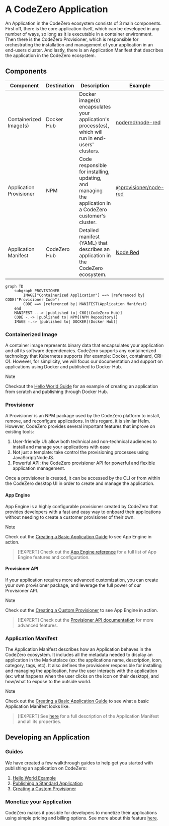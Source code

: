 # A CodeZero Application

An Application in the CodeZero ecosystem consists of 3 main components.  First off, there is the core application itself, which can be developed in any number of ways, so long as it is executable in a container environment.  Then there is the CodeZero Provisioner, which is responsible for orchestrating the installation and management of your application in an end-users cluster.  And lastly, there is an Application Manifest that describes the application in the CodeZero ecosystem.

## Components

| Component                 | Destination   | Description | Example
| ---------                 | -----------   | ----------- | -------
| Containerized Image(s)    | Docker Hub    | Docker image(s) encapsulates your application's process(es), which will run in end-users' clusters. | [nodered/node-red](https://hub.docker.com/r/nodered/node-red)
| Application Provisioner   | NPM           | Code responsible for installing, updating, and managing the application in a CodeZero customer's cluster. | [@provisioner/node-red](https://www.npmjs.com/package/@provisioner/node-red)
| Application Manifest      | CodeZero Hub  | Detailed manifest (YAML) that describes an application in the CodeZero ecosystem. | [Node Red](https://hub.codezero.io/marketplace/01EFBMKNH606HDGHZTJK7714JZ)

```mermaid
graph TD
    subgraph PROVISIONER
        IMAGE["Containerized Application"] ==> |referenced by| CODE("Provisioner Code")
        CODE ==> |referenced by| MANIFEST(Application Manifest)
    end
    MANIFEST -.-> |published to| C6O[(CodeZero Hub)]
    CODE -.-> |published to| NPM[(NPM Repository)]
    IMAGE -.-> |published to| DOCKER[(Docker Hub)]
```

### Containerized Image

A container image represents binary data that encapsulates your application and all its software dependencies.  CodeZero supports any containerized technology that Kubernetes supports (for example: Docker, containerd, CRI-O).  However, for simplicity, we will focus our documentation and support on applications using Docker and published to Docker Hub.

> [!NOTE]
> Checkout the [Hello World Guide](../guides/hello-world) for an example of creating an application from scratch and publishing through Docker Hub.

<!-- ### Multiple Images

A CodeZero Application may consist of one or multiple container images.  However, if an application has external dependencies (ex: database), it's highly recommended to use application linking rather than bundling applications together.  
For example, if building a Wordpress provisioner, it may be tempting to directly include a MySQL container. However, a much better design should define the MySQL service as a dependency, so it can leverage the power of existing MySQL instances.

How to develop the actual application logic that will run in a customers cluster is a very broad topic, and is not new or specific to CodeZero.

Therefore, instead of trying to explain all of this ourselves, we will just cover the basics, and provide  some helpful links to learn more. -->

### Provisioner

A Provisioner is an NPM package used by the CodeZero platform to install, remove, and reconfigure applications.  In this regard, it is similar Helm.  However, CodeZero provides several important features that improve on existing tools:

1. User-friendly UI: allow both technical and non-technical audiences to install and manage your applications with ease
1. Not just a template: take control the provisioning processes using JavaScript/NodeJS.
1. Powerful API: the CodeZero provisioner API for powerful and flexible application management.

Once a provisioner is created, it can be accessed by the CLI or from within the CodeZero desktop UI in order to create and manage the application.

#### App Engine

App Engine is a highly configurable provisioner created by CodeZero that provides developers with a fast and easy way to onboard their applications without needing to create a customer provisioner of their own.

> [!NOTE]
> Check out the [Creating a Basic Application Guide](../guide/appengine) to see App Engine in action.

> [!EXPERT]
> Check out the [App Engine reference](../references/appengine) for a full list of App Engine features and configuration.

#### Provisioner API

If your application requires more advanced customization, you can create your own provisioner package, and leverage the full power of our Provisioner API.

> [!NOTE]
> Check out the [Creating a Custom Provisioner](../guide/custom-provisioner) to see App Engine in action.

> [!EXPERT]
> Check out the [Provisioner API documentation](../references/provisioner) for more advanced features.

### Application Manifest

The Application Manifest describes how an Application behaves in the CodeZero ecosystem.  It includes all the metadata needed to display an application in the Marketplace (ex: the applications name, description, icon, category, tags, etc).  It also defines the provisioner responsible for installing and managing the application, how the user interacts with the application (ex: what happens when the user clicks on the icon on their desktop), and how/what to expose to the outside world.

> [!NOTE]
> Check out the [Creating a Basic Application Guide](../guide/appengine) to see what a basic Application Manifest looks like.

> [!EXPERT]
> See [here](../references/application-manifest) for a full description of the Application Manifest and all its properties.

## Developing an Application

### Guides

We have created a few walkthrough guides to help get you started with publishing an application on CodeZero:

1. [Hello World Example](../guides/hello-world)
1. [Publishing a Standard Application](../guides/appengine)
1. [Creating a Custom Provisioner](../guides/custom-provisioner) 

### Monetize your Application

CodeZero makes it possible for developers to monetize their applications using simple pricing and billing options.  See more about this feature [here](../concepts/monetization).
